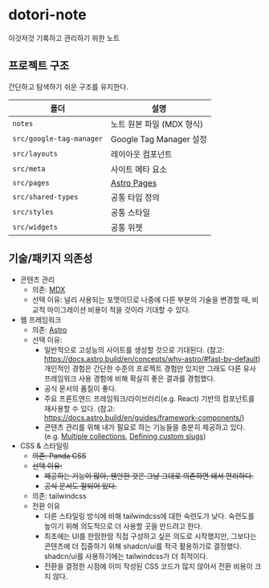 # dotori-note

이것저것 기록하고 관리하기 위한 노트

## 프로젝트 구조

간단하고 탐색하기 쉬운 구조를 유지한다.

| 폴더                     | 설명                                                           |
| ------------------------ | -------------------------------------------------------------- |
| `notes`                  | 노트 원본 파일 (MDX 형식)                                      |
| `src/google-tag-manager` | Google Tag Manager 설정                                        |
| `src/layouts`            | 레이아웃 컴포넌트                                              |
| `src/meta`               | 사이트 메타 요소                                               |
| `src/pages`              | [Astro Pages](https://docs.astro.build/en/basics/astro-pages/) |
| `src/shared-types`       | 공통 타입 정의                                                 |
| `src/styles`             | 공통 스타일                                                    |
| `src/widgets`            | 공통 위젯                                                      |

## 기술/패키지 의존성

- 콘텐츠 관리
  - 의존: [MDX](https://mdxjs.com/)
  - 선택 이유: 널리 사용되는 포맷이므로 나중에 다른 부분의 기술을 변경할 때, 비교적 마이그레이션 비용이 적을 것이라 기대할 수 있다.
- 웹 프레임워크
  - 의존: [Astro](https://astro.build/)
  - 선택 이유:
    - 일반적으로 고성능의 사이트를 생성할 것으로 기대된다. (참고: https://docs.astro.build/en/concepts/why-astro/#fast-by-default) 개인적인 경험은 간단한 수준의 프로젝트 경험만 있지만 그래도 다른 유사 프레임워크 사용 경험에 비해 확실히 좋은 결과를 경험했다.
    - 공식 문서의 품질이 좋다.
    - 주요 프론트엔드 프레임워크/라이브러리(e.g. React) 기반의 컴포넌트를 재사용할 수 있다. (참고: https://docs.astro.build/en/guides/framework-components/)
    - 콘텐츠 관리를 위해 내가 필요로 하는 기능들을 충분히 제공하고 있다. (e.g. [Multiple collections](https://docs.astro.build/en/guides/content-collections/#organizing-with-multiple-collections), [Defining custom slugs](https://docs.astro.build/en/guides/content-collections/#defining-custom-slugs))
- CSS & 스타일링
  - ~~의존: Panda CSS~~
  - ~~선택 이유:~~
    - ~~제공하는 기능이 많아, 웬만한 것은 그냥 그대로 의존하면 돼서 편리하다.~~
    - ~~공식 문서도 잘되어 있다.~~
  - 의존: tailwindcss
  - 전환 이유
    - 다른 스타일링 방식에 비해 tailwindcss에 대한 숙련도가 낮다. 숙련도를 높이기 위해 의도적으로 더 사용할 곳을 만드려고 한다.
    - 최초에는 UI를 한땀한땀 직접 구성하고 싶은 의도로 시작했지만, 그보다는 콘텐츠에 더 집중하기 위해 shadcn/ui를 적극 활용하기로 결정했다. shadcn/ui를 사용하기에는 tailwindcss가 더 최적이다.
    - 전환을 결정한 시점에 이미 작성된 CSS 코드가 많지 않아서 전환 비용이 크지 않다.
